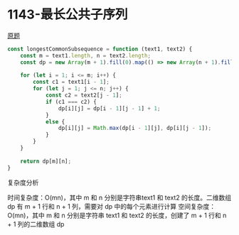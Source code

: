 # 1143-最长公共子序列
[原题](https://leetcode-cn.com/problems/longest-common-subsequence/)

```javascript
const longestCommonSubsequence = function (text1, text2) {
    const m = text1.length, n = text2.length;
    const dp = new Array(m + 1).fill(0).map(() => new Array(n + 1).fill(0));
     
    for (let i = 1; i <= m; i++) {
        const c1 = text1[i - 1];
        for (let j = 1; j <= n; j++) {
            const c2 = text2[j - 1];
            if (c1 === c2) {
                dp[i][j] = dp[i - 1][j - 1] + 1;
            }
            else {
                dp[i][j] = Math.max(dp[i - 1][j], dp[i][j - 1]);
            }
        }
    }
    
    return dp[m][n];
}
```

复杂度分析

时间复杂度：O(mn)，其中 m 和 n 分别是字符串text1 和  text2 的长度。二维数组 dp 有 m + 1 行和 n + 1 列，需要对 dp 中的每个元素进行计算
空间复杂度：O(mn)，其中 m 和 n 分别是字符串 text1 和 text2 的长度，创建了 m + 1 行和 n + 1 列的二维数组 dp 



